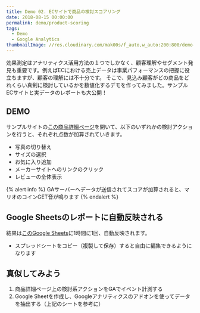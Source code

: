 ```yaml
---
title: Demo 02. ECサイトで商品の検討スコアリング
date: 2018-08-15 00:00:00
permalink: demo/product-scoring
tags:
  - Demo
  - Google Analytics
thumbnailImage: //res.cloudinary.com/mak00s/f_auto,w_auto:200:800/demo-product-scoring.png
---
```


効果測定はアナリティクス活用方法の１つでしかなく、顧客理解やセグメント発見も重要です。例えばECにおける売上データは事業パフォーマンスの把握に役立ちますが、顧客の理解には不十分です。
そこで、見込み顧客がどの商品をどれくらい真剣に検討しているかを数値化するデモを作ってみました。サンプルECサイトと実データのレポートも大公開！
<!-- more -->

## DEMO

サンプルサイトの[この商品詳細ページ](https://store.concept-diagram.com/ec/html/products/detail/1)を開いて、以下のいずれかの検討アクションを行うと、それぞれ点数が加算されていきます。
<img src="//res.cloudinary.com/mak00s/f_auto,w_auto:200:800/demo-product-scoring-page.png" alt="" sizes="100vw" />

- 写真の切り替え
- サイズの選択
- お気に入り追加
- メーカーサイトへのリンクのクリック
- レビューの全体表示

{% alert info %}
GAサーバーへデータが送信されてスコアが加算されると、マリオのコインGET音が鳴ります
{% endalert %}

## Google Sheetsのレポートに自動反映される

結果は[このGoogle Sheets](https://docs.google.com/spreadsheets/d/18O428V6gBE8X20WKqt7bHgDs9ePcCTCcouOFHTMRgyY/edit?usp=sharing)に1時間に1回、自動反映されます。

- スプレッドシートをコピー（複製して保存）すると自由に編集できるようになります

## 真似してみよう
1. 商品詳細ページ上の検討系アクションをGAでイベント計測する
2. Google Sheetを作成し、Googleアナリティクスのアドオンを使ってデータを抽出する（上記のシートを参考に）
